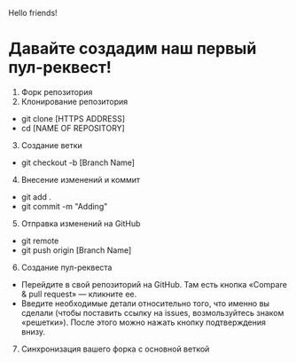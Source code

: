 Hello friends!

# Давайте создадим наш первый пул-реквест!

1. Форк репозитория
2. Клонирование репозитория
 *  git clone [HTTPS ADDRESS]
 * cd [NAME OF REPOSITORY]
3. Создание ветки
 * git checkout -b [Branch Name]
4. Внесение изменений и коммит
 * git add .
 * git commit -m "Adding" 
5. Отправка изменений на GitHub  
 * git remote
 * git push origin [Branch Name]
6. Создание пул-реквеста
 * Перейдите в свой репозиторий на GitHub. Там есть кнопка «Compare & pull request» — кликните ее.
  * Введите необходимые детали относительно того, что именно вы сделали (чтобы поставить ссылку на issues, возмользуйтесь знаком «решетки»). После этого можно нажать кнопку подтверждения внизу.
7. Синхронизация вашего форка с основной веткой
    